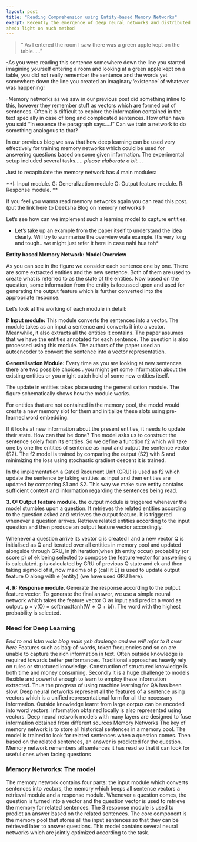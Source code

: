 ```yaml
---
layout: post
title: "Reading Comprehension using Entity-based Memory Networks"
exerpt: Recently the emergence of deep neural networks and distributed representations
sheds light on such method
---
```

>“ As I entered the room I saw there was a green apple kept on the table.….”

-As you were reading this sentence  somewhere down the line you started imagining yourself entering a room and looking at a green apple kept on a table, you did not really remember the sentence and the words yet somewhere down the line you created an imaginary ‘existence’ of whatever was happening!  

-Memory networks as we saw in our previous post did something inline to this, however they remember stuff as vectors which are formed out of sentences. Often it is difficult to explore the information contained in the text specially in case of long  and complicated sentences. How often have you said “In essence the paragraph says….!” Can we train a network to do something analogous to that?    




In our previous blog we saw that how deep learning can be used very effectively for training memory networks which could be used for answering questions based on some given information. The experimental setup included several tasks….. *please elaborate a bit….*

Just to recapitulate the memory network has 4 main modules:

**I: Input module.
G: Generalization module 
O: Output feature module. 
R: Response module. **

If you feel you wanna read memory networks again you can read this post. (put the link here to Deeksha Blog on memory networks!) 

Let’s see how can we implement such a learning model to capture entities. 

* Let’s take up an example from the paper itself to understand the idea clearly. Will try to summarise the overview wala example. It’s very long and tough.. we might just refer it here in case nahi hua toh* 

**Entity based Memory Network: Model Overview**

As you can see in the figure we consider each sentence one by one. There are some extracted entities and the new sentence. Both of them are used to create what is referred to as the state of the entities. Now based on the question, some information from the entity is focussed upon and used for generating the output feature which is further converted into the appropriate response.  

Let’s look at the working of each module in detail:

**I: Input module:** This module converts the sentences into a vector.  The module takes as  an input a sentence and converts it into a vector. Meanwhile, it also extracts all the entities it contains. The paper assumes that we have the entities annotated for each sentence. The question is also processed using this module. The authors of the paper used an autoencoder to convert the sentence into a vector representation.

**Generalisation Module:** Every time as you are looking at new sentences there are two possible choices .
you might get some information about the existing entities 
or you might catch hold of some new entities itself.

The update in entities takes place using the generalisation module. The figure schematically shows how the module works. 



For entities that are not contained in the memory pool, the model would create a new memory slot for them and initialize these slots using pre-learned word embedding.

If it looks at new information about the present entities, it needs to update their state. How can that be done? The model asks us to construct the sentence solely from its entities. So we define a function f2 which will take one by one the entities of sentence as input and output the sentence vector (S2). The f2 model is trained by comparing the output (S2) with S and minimizing the loss using stochastic gradient descent it is trained.


In the implementation a Gated Recurrent Unit (GRU) is used as f2 which update the sentence by taking entities as input and then entities are updated by comparing S1 and S2. This way we make sure entity contains sufficient context and information regarding the sentences being read.

**3. O: Output feature module.** the output module is triggered whenever the model stumbles upon a question. It retrieves the related entities according to the question asked and retrieves the output feature. 
It is triggered whenever a question arrives. Retrieve related entities according to the input question and then produce an output feature vector accordingly.


 Whenever a question arrive its vector q is created l and a new vector Q is initialised as Q  and iterated over all entities in memory pool and updated alongside through GRU, in jth iteration(when jth entity occur)  probability (or score p) of ek being selected to compose the feature vector for answering q is calculated. p  is calculated by GRU of previous Q state and ek and then taking sigmoid of it, now maxima of p (call it E) is used to update output feature O along with e (entity) (we have used GRU here).  



**4. R: Response module.** Generate the response according to the output feature vector.
To generate the final answer, we use a simple neural network which takes the feature vector O as input and predict a word as output. 
p = v(O) = softmax(tanh(W ∗ O + b)). The word with the highest probability is selected.
 

### Need for Deep Learning
*End to end lstm wala blog main yeh daalenge and we will refer to it over here*
Features such as bag-of-words, token frequencies and so on are unable to capture the rich information in text. Often outside knowledge is required towards better performances. Traditional approaches heavily rely on rules or structured knowledge. Construction of structured knowledge is both time and money consuming. Secondly it is a huge challenge to models flexible and powerful enough to learn to employ these information extracted. Thus the progress of using machine learning for QA has been slow.
Deep neural networks represent all the features of a sentence using vectors which is a unified representational form for all the necessary information. Outside knowledge learnt from large corpus can be encoded into word vectors. Information obtained locally is also represented using vectors. Deep neural network models with many layers are designed to fuse information obtained from different sources
Memory Networks
The key of memory network is to store all historical sentences in a memory pool. The model is trained to look for related sentences when a question comes. Then based on the related sentences, an answer is predicted for the question. Memory network remembers all sentences it has read so that it can look for useful ones when facing questions
### Memory Networks: The model
The memory network contains four parts: the input module which converts sentences into vectors, the memory which keeps all sentence vectors a retrieval module and a response module. Whenever a question comes, the question is turned into a vector and the question vector is used to retrieve the memory for related sentences. The 3 response module is used to predict an answer based on the related sentences. The core component is the memory pool that stores all the input sentences so that they can be retrieved later to answer questions. This model contains several neural networks which are jointly optimized according to the task.




